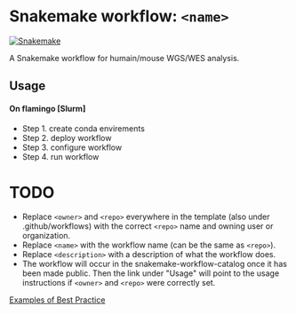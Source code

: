 # Snakemake workflow: `<name>`

[![Snakemake](https://img.shields.io/badge/snakemake-≥6.3.0-brightgreen.svg)](https://snakemake.github.io)

A Snakemake workflow for humain/mouse WGS/WES analysis. 

## Usage
#### On flamingo [Slurm]
- Step 1. create conda envirements 
- Step 2. deploy workflow
- Step 3. configure workflow
- Step 4. run workflow

# TODO

* Replace `<owner>` and `<repo>` everywhere in the template (also under .github/workflows) with the correct `<repo>` name and owning user or organization.
* Replace `<name>` with the workflow name (can be the same as `<repo>`).
* Replace `<description>` with a description of what the workflow does.
* The workflow will occur in the snakemake-workflow-catalog once it has been made public. Then the link under "Usage" will point to the usage instructions if `<owner>` and `<repo>` were correctly set.

[Examples of Best Practice](https://snakemake.github.io/snakemake-workflow-catalog/)
